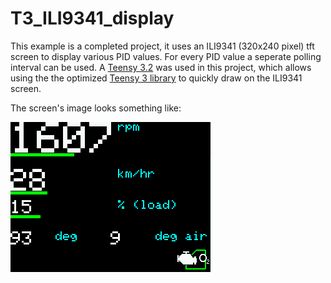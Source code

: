 T3_ILI9341_display
==================

This example is a completed project, it uses an ILI9341 (320x240 pixel) tft screen to display various PID values. For
every PID value a seperate polling interval can be used. A [Teensy 3.2][teensy3] was used in this project, which allows
using the the optimized [Teensy 3 library][9341_t3] to quickly draw on the ILI9341 screen.

The screen's image looks something like:

![screendump](screendump.png "An example screen capture.")


[9341_t3]: https://github.com/PaulStoffregen/ILI9341_t3/
[teensy3]: https://www.pjrc.com/teensy/index.html